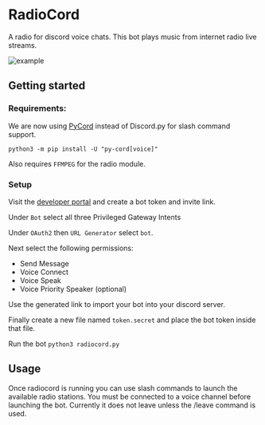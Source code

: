# RadioCord

A radio for discord voice chats. This bot plays music from internet radio live streams. 

![example](https://imgur.com/IBofTuC)

## Getting started

### Requirements:
We are now using [PyCord](https://github.com/Pycord-Development/pycord) instead of Discord.py for slash command support.

    python3 -m pip install -U "py-cord[voice]"

Also requires `FFMPEG` for the radio module. 

### Setup
Visit the [developer portal](https://discord.com/developers/applications) and create a bot token and invite link. 

Under `Bot` select all three Privileged Gateway Intents

Under `OAuth2` then `URL Generator` select `bot`. 

Next select the following permissions:
- Send Message
- Voice Connect
- Voice Speak
- Voice Priority Speaker (optional)

Use the generated link to import your bot into your discord server. 

Finally create a new file named `token.secret` and place the bot token inside that file. 

Run the bot `python3 radiocord.py`

## Usage

Once radiocord is running you can use slash commands to launch the available radio stations. You must be connected to a voice channel before launching the bot. Currently it does not leave unless the /leave command is used. 